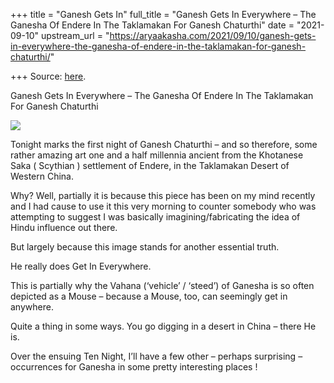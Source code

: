+++
title = "Ganesh Gets In"
full_title = "Ganesh Gets In Everywhere – The Ganesha Of Endere In The Taklamakan For Ganesh Chaturthi"
date = "2021-09-10"
upstream_url = "https://aryaakasha.com/2021/09/10/ganesh-gets-in-everywhere-the-ganesha-of-endere-in-the-taklamakan-for-ganesh-chaturthi/"

+++
Source: [here](https://aryaakasha.com/2021/09/10/ganesh-gets-in-everywhere-the-ganesha-of-endere-in-the-taklamakan-for-ganesh-chaturthi/).

Ganesh Gets In Everywhere – The Ganesha Of Endere In The Taklamakan For Ganesh Chaturthi

![](https://aryaakasha.files.wordpress.com/2021/09/241417691_10165558847255574_7960867775879169347_n.jpg?w=767)

Tonight marks the first night of Ganesh Chaturthi – and so therefore,
some rather amazing art one and a half millennia ancient from the
Khotanese Saka ( Scythian ) settlement of Endere, in the Taklamakan
Desert of Western China.

Why? Well, partially it is because this piece has been on my mind
recently and I had cause to use it this very morning to counter somebody
who was attempting to suggest I was basically imagining/fabricating the
idea of Hindu influence out there.

But largely because this image stands for another essential truth.

He really does Get In Everywhere.

This is partially why the Vahana (‘vehicle’ / ‘steed’) of Ganesha is so
often depicted as a Mouse – because a Mouse, too, can seemingly get in
anywhere.

Quite a thing in some ways. You go digging in a desert in China – there
He is.

Over the ensuing Ten Night, I’ll have a few other – perhaps surprising –
occurrences for Ganesha in some pretty interesting places !
